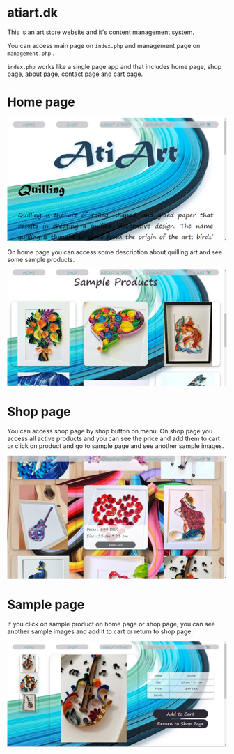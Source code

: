 # atiart.dk
This is an art store website and it's content management system.

You can access main page on `index.php` and management page on `management.php` .

`index.php` works like a single page app and that includes home page, shop page, about page, contact page and cart page.

# Home page

<img src="pictures/1.jpg" />

On home page you can access some description about quilling art and see some sample products.

<img src="pictures/2.jpg" />

# Shop page

You can access shop page by shop button on menu. On shop page you access all active products
and you can see the price and add them to cart or click on product and go to sample page and see another sample images.

<img src="pictures/3.jpg" />

# Sample page

If you click on sample product on home page or shop page, you can see another sample images and add it to cart or return to shop page.

<img src="pictures/5.JPG" />
